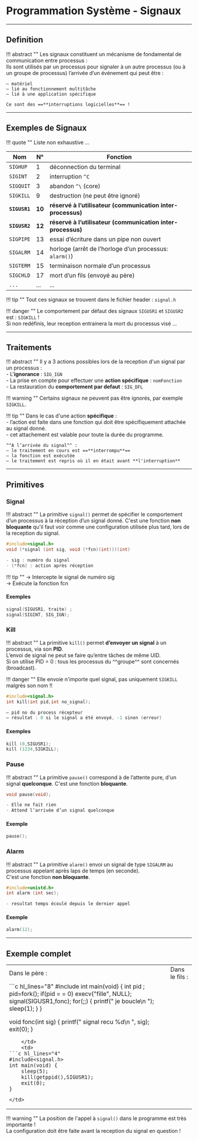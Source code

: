 # Programmation Système - Signaux

---

## Definition

!!! abstract ""
    Les signaux constituent un mécanisme de fondamental de communication entre processus :  
    Ils sont  utilisés par un processus pour signaler à un autre processus (ou à un groupe de processus) l’arrivée d’un événement qui peut être :  
    
    – matériel  
    – lié au fonctionnement multitâche  
    – lié à une application spécifique  

    Ce sont des ==**interruptions logicielles**== !
    
---

## Exemples de Signaux

!!! quote ""
    Liste non exhaustive ...  
    
| Nom  | N°  | Fonction  |
| --------- |--------------- | ----------------- |
| ``SIGHUP`` | 1 | déconnection du terminal |
| ``SIGINT`` | 2 | interruption ``^C`` |
| ``SIGQUIT`` | 3 | abandon ``^\`` (core) |
| ``SIGKILL`` | 9 | destruction (ne peut être ignoré) |
| **``SIGUSR1``** | **10** | **réservé à l’utilisateur (communication inter-processus)** |
| **``SIGUSR2``** | **12** | **réservé à l’utilisateur (communication inter-processus)** |
| ``SIGPIPE`` | 13 | essai d’écriture dans un pipe non ouvert |
| ``SIGALRM`` | 14 | horloge (arrêt de l’horloge d’un processus: ``alarm()``) |
| ``SIGTERM`` | 15 | terminaison normale d’un processus |
| ``SIGCHLD`` | 17 | mort d’un fils (envoyé au père) |
| ``...`` | ... | ... |

!!! tip ""
    Tout ces signaux se trouvent dans le fichier header : ``signal.h``

!!! danger ""
    Le comportement par défaut des signaux `SIGUSR1` et `SIGUSR2` est : `SIGKILL` !     
    Si non redéfinis, leur reception entrainera la mort du processus visé ...  

--- 

## Traitements

!!! abstract ""
    Il y a 3 actions possibles lors de la reception d'un signal par un processus :  
    - L'**ignorance** : ``SIG_IGN``  
    - La prise en compte pour effectuer une **action spécifique** : ``nomFonction``  
    - La restauration du **comportement par defaut**  : ``SIG_DFL``
    
!!! warning ""
    Certains signaux ne peuvent pas être ignorés, par exemple `SIGKILL`.
    
!!! tip ""
    Dans le cas d'une action **spécifique** :   
    - l’action est faite dans une fonction qui doit être spécifiquement attachée au signal donné.   
    - cet attachement est valable pour toute la durée du programme.   
    
    ^^A l’arrivée du signal^^ :   
    – le traitement en cours est ==**interrompu**==    
    – la fonction est exécutée  
    – le traitement est repris où il en était avant **l'interruption**  
    
    
---

## Primitives

### Signal  

!!! abstract ""
    La primitive `signal()` permet de spécifier le comportement d’un processus à la réception d’un signal donné.
    C'est une fonction **non bloquante** qu'il faut voir comme une configuration utilisée plus tard, lors de la reception du signal.  

```c linenums="1"
#include<signal.h>
void (*signal (int sig, void (*fcn)(int)))(int)  

- sig : numéro du signal
- (*fcn) : action après réception 
```    
 
!!! tip ""
    -> Intercepte le signal de numéro sig   
    -> Exécute la fonction fcn  

#### Exemples 

```c linenums="1"
signal(SIGUSR1, traite) ;
signal(SIGINT, SIG_IGN);
```   

### Kill

!!! abstract ""
    La primitive `kill()` permet **d’envoyer un signal** à un processus, via son **PID**.  
    L’envoi de signal ne peut se faire qu’entre tâches de même UID.  
    Si on utilise PID = 0 : tous les processus du ^^groupe^^ sont concernés (broadcast).


!!! danger ""
    Elle envoie n'importe quel signal, pas uniquement `SIGKILL` malgrès son nom !!
    
```c linenums="1"
#include<signal.h>
int kill(int pid,int no_signal);  

– pid no du process récepteur
– résultat : 0 si le signal a été envoyé, -1 sinon (erreur)
```         

#### Exemples

```c linenums="1"
kill (0,SIGUSR1);
kill (1234,SIGKILL);
```

### Pause

!!! abstract ""
    La primitive ``pause()`` correspond à de l’attente pure, d'un signal **quelconque**.
    C'est une fonction **bloquante**.  
    
```c linenums="1"
void pause(void);

- Elle ne fait rien
- Attend l’arrivée d’un signal quelconque
```  
  
#### Exemple

```c linenums="1"
pause();
```  

### Alarm

!!! abstract ""
    La primitive ``alarm()`` envoi un signal de type ``SIGALRM`` au processus appelant après laps de temps (en seconde).  
    C'est une fonction **non bloquante**.

```c linenums="1"
#include<unistd.h>
int alarm (int sec);

- resultat temps écoulé depuis le dernier appel
```      

#### Exemple

```c linenums="1"
alarm(12);
```  

---

## Exemple complet

<table border="0">
<tr>
    <td>
        Dans le père :
    </td> 
    <td>
        Dans le fils :
    </td>
</tr>

<tr>
    <td>
```c hl_lines="8"
#include <signal.h>
int main(void)
{
    int pid ; 
    pid=fork(); 
    if(pid = = 0)
        execv("fille", NULL);
    signal(SIGUSR1,fonc); 
    for(;;)
    {
        printf(" je boucle\n ");
        sleep(1); 
    }
}

void fonc(int sig) {
    printf(" signal recu %d\n ", sig);
    exit(0);
}
```
    </td>
    <td>
```c hl_lines="4"
#include<signal.h>
int main(void) {
    sleep(5); 
    kill(getppid(),SIGUSR1); 
    exit(0);
}
```
    </td>
</tr>
</table>


!!! warning ""
    La position de l'appel à `signal()` dans le programme est très importante !  
    La configuration doit être faite avant la reception du signal en question !  